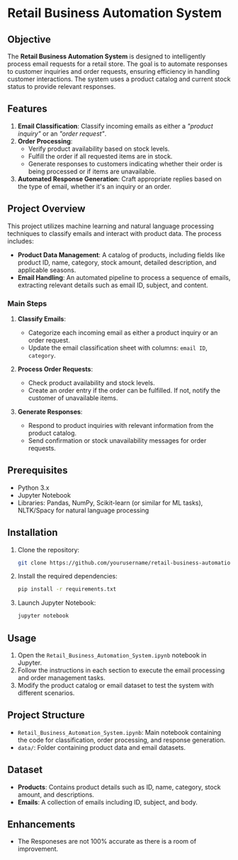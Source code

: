 
# Retail Business Automation System

## Objective
The **Retail Business Automation System** is designed to intelligently process email requests for a retail store. The goal is to automate responses to customer inquiries and order requests, ensuring efficiency in handling customer interactions. The system uses a product catalog and current stock status to provide relevant responses.

## Features
1. **Email Classification**: Classify incoming emails as either a _"product inquiry"_ or an _"order request"_.
2. **Order Processing**:
   - Verify product availability based on stock levels.
   - Fulfill the order if all requested items are in stock.
   - Generate responses to customers indicating whether their order is being processed or if items are unavailable.
3. **Automated Response Generation**: Craft appropriate replies based on the type of email, whether it's an inquiry or an order.

## Project Overview
This project utilizes machine learning and natural language processing techniques to classify emails and interact with product data. The process includes:

- **Product Data Management**: A catalog of products, including fields like product ID, name, category, stock amount, detailed description, and applicable seasons.
- **Email Handling**: An automated pipeline to process a sequence of emails, extracting relevant details such as email ID, subject, and content.

### Main Steps
1. **Classify Emails**:
   - Categorize each incoming email as either a product inquiry or an order request.
   - Update the email classification sheet with columns: `email ID`, `category`.

2. **Process Order Requests**:
   - Check product availability and stock levels.
   - Create an order entry if the order can be fulfilled. If not, notify the customer of unavailable items.

3. **Generate Responses**:
   - Respond to product inquiries with relevant information from the product catalog.
   - Send confirmation or stock unavailability messages for order requests.

## Prerequisites
- Python 3.x
- Jupyter Notebook
- Libraries: Pandas, NumPy, Scikit-learn (or similar for ML tasks), NLTK/Spacy for natural language processing

## Installation
1. Clone the repository:
    ```sh
    git clone https://github.com/yourusername/retail-business-automation-system.git
    ```
2. Install the required dependencies:
    ```sh
    pip install -r requirements.txt
    ```
3. Launch Jupyter Notebook:
    ```sh
    jupyter notebook
    ```

## Usage
1. Open the `Retail_Business_Automation_System.ipynb` notebook in Jupyter.
2. Follow the instructions in each section to execute the email processing and order management tasks.
3. Modify the product catalog or email dataset to test the system with different scenarios.

## Project Structure
- `Retail_Business_Automation_System.ipynb`: Main notebook containing the code for classification, order processing, and response generation.
- `data/`: Folder containing product data and email datasets.


## Dataset
- **Products**: Contains product details such as ID, name, category, stock amount, and descriptions.
- **Emails**: A collection of emails including ID, subject, and body.

## Enhancements
- The Responeses are not 100% accurate as there is a room of improvement.

